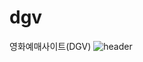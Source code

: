 # dgv
영화예매사이트(DGV)
![header](https://capsule-render.vercel.app/api?type=Rounded&color=auto&height=300&section=header&text=DGV&fontSize=90)
